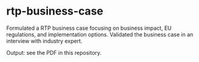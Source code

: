 # rtp-business-case
Formulated a RTP business case focusing on business impact, EU regulations, and implementation options. Validated the business case in an interview with industry expert. 

Output: see the PDF in this repository.


